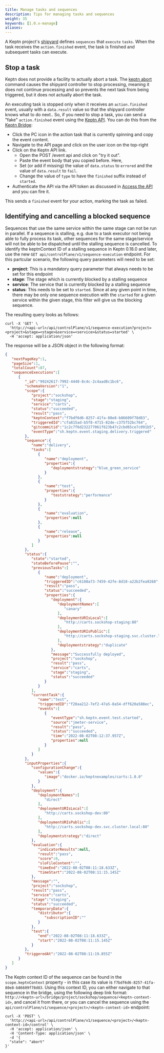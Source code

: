 ```yaml
---
title: Manage tasks and sequences
description: Tips for managing tasks and sequences
weight: 35
keywords: [1.0.x-manage]
aliases:
---
```


A Keptn project's [shipyard](../../reference/files/shipyard)
defines `sequences` that `execute` `tasks`.
When the task receives the `action.finished` event,
the task is finished and subsequent tasks can execute.

## Stop a task

Keptn does not provide a facility to actually abort a task.
The [keptn abort](../../reference/cli/commands/keptn_abort) command
causes the shipyard controller to stop processing,
meaning it does not continue processing
and so prevents the next task from being triggered,
but it does not actually abort the task.

An executing task is stopped only when it receives an `action.finished`
event, usually with a `data.result` value
so that the shipyard controller knows what to do next..
So, if you need to stop a task, you can send a "fake" `action.finished` event
using the [Keptn API](../../reference/api).
You can do this from the [Keptn Bridge](../../bridge):

* Click the PC icon in the action task that is currently spinning and copy the event content.
* Navigate to the API page and click on the user icon on the top-right
* Click on the Keptn API link.
  * Open the POST /event api and click on "try it out".
  * Paste the event body that you copied before. Here,
  * Set (or add if missing) the value of `data.status` to `errored`
  and the value of `data.result` to `fail`.
  * Change the value of `type` to have the `finished` suffix instead of `started`.
* Authenticate the API via the API token
as discussed in [Access the API](../../reference/api/#access-the-keptn-api) and you can fire it.

This sends a `finished` event for your action, marking the task as failed.

## Identifying and cancelling a blocked sequence

Sequences that use the same service within the same stage can not be run in parallel.
If a sequence is stalling, e.g. due to a task executor not being able to fully process its task, other sequences for the same stage/service will not be able to be dispatched until the stalling sequence is cancelled.
To identify the keptnContext ID of a stalling sequence in Keptn 0.18.0 and later, use the new `GET api/controlPlane/v1/sequence-execution` endpoint. For this partcular scenario, the following query parameters will need to be set:

- **project**: This is a mandatory query parameter that always needs to be set for this endpoint
- **stage**: The stage which is currently blocked by a stalling sequence
- **service**: The service that is currently blocked by a stalling sequence
- **status**: This needs to be set to `started`. Since at any given point in time, there may be only one sequence execution with the `started` for a given service within the given stage, this filter will give us the blocking sequence.

The resulting query looks as follows:


```
curl -X 'GET' \
  'http://<api-url>/api/controlPlane/v1/sequence-execution?project=<project>&stage=<stage>&service=<service>&status=started' \
  -H 'accept: application/json'
```

The response will be a JSON object in the following format:

```json
{
   "nextPageKey":1,
   "pageSize":1,
   "totalCount":87,
   "sequenceExecutions":[
      {
         "_id":"99242617-7992-4440-8c4c-2c4aad8c1bc6",
         "schemaVersion":"1",
         "scope":{
            "project":"sockshop",
            "stage":"staging",
            "service":"carts",
            "status":"succeeded",
            "result":"pass",
            "keptnContext":"f7bdf6d6-8257-41fa-80e8-b86609f78d83",
            "triggeredId":"cfa815ad-b5f8-4715-82de-c375f52bc764",
            "gitcommitid":"1c2c7f6d232277061f623b47c2cbd65ce7c091b5",
            "eventType":"sh.keptn.event.staging.delivery.triggered"
         },
         "sequence":{
            "name":"delivery",
            "tasks":[
               {
                  "name":"deployment",
                  "properties":{
                     "deploymentstrategy":"blue_green_service"
                  }
               },
               {
                  "name":"test",
                  "properties":{
                     "teststrategy":"performance"
                  }
               },
               {
                  "name":"evaluation",
                  "properties":null
               },
               {
                  "name":"release",
                  "properties":null
               }
            ]
         },
         "status":{
            "state":"started",
            "stateBeforePause":"",
            "previousTasks":[
               {
                  "name":"deployment",
                  "triggeredID":"c6108a73-7459-42fe-8d10-a22b2fea9268",
                  "result":"pass",
                  "status":"succeeded",
                  "properties":{
                     "deployment":{
                        "deploymentNames":[
                           "canary"
                        ],
                        "deploymentURIsLocal":[
                           "http://carts.sockshop-staging:80"
                        ],
                        "deploymentURIsPublic":[
                           "http://carts.sockshop-staging.svc.cluster.local:80"
                        ],
                        "deploymentstrategy":"duplicate"
                     },
                     "message":"Successfully deployed",
                     "project":"sockshop",
                     "result":"pass",
                     "service":"carts",
                     "stage":"staging",
                     "status":"succeeded"
                  }
               }
            ],
            "currentTask":{
               "name":"test",
               "triggeredID":"f28aa212-7ef2-47a5-8a54-dff620a588ec",
               "events":[
                  {
                     "eventType":"sh.keptn.event.test.started",
                     "source":"jmeter-service",
                     "result":"pass",
                     "status":"succeeded",
                     "time":"2022-08-02T08:12:37.957Z",
                     "properties":null
                  }
               ]
            }
         },
         "inputProperties":{
            "configurationChange":{
               "values":{
                  "image":"docker.io/keptnexamples/carts:1.0.0"
               }
            },
            "deployment":{
               "deploymentNames":[
                  "direct"
               ],
               "deploymentURIsLocal":[
                  "http://carts.sockshop-dev:80"
               ],
               "deploymentURIsPublic":[
                  "http://carts.sockshop-dev.svc.cluster.local:80"
               ],
               "deploymentstrategy":"direct"
            },
            "evaluation":{
               "indicatorResults":null,
               "result":"pass",
               "score":0,
               "sloFileContent":"",
               "timeEnd":"2022-08-02T08:11:18.633Z",
               "timeStart":"2022-08-02T08:11:15.145Z"
            },
            "message":"",
            "project":"sockshop",
            "result":"pass",
            "service":"carts",
            "stage":"staging",
            "status":"succeeded",
            "temporaryData":{
               "distributor":{
                  "subscriptionID":""
               }
            },
            "test":{
               "end":"2022-08-02T08:11:18.633Z",
               "start":"2022-08-02T08:11:15.145Z"
            }
         },
         "triggeredAt":"2022-08-02T08:11:19.855Z"
      }
   ]
}
```

The Keptn context ID of the sequence can be found in the `scope.keptnContext` property - in this case its value is `f7bdf6d6-8257-41fa-80e8-b86609f78d83`. Using this context ID, you can either navigate to that sequence in the bridge, using the following deep link format: `http://<keptn-url>/bridge/project/sockshop/sequence/<keptn-context-id>`, and cancel it from there, or you can cancel the sequence using the `api/controlPlane/v1/sequence/<project>/<keptn-context-id>` endpoint:

```
curl -X 'POST' \
  'http://<api-url>/api/controlPlane/v1/sequence/<project>/<keptn-context-id>/control' \
  -H 'accept: application/json' \
  -H 'Content-Type: application/json' \
  -d '{
  "state": "abort"
}'
```
